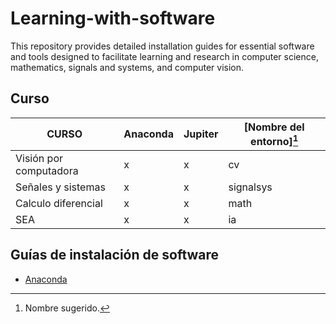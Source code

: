 # Learning-with-software
This repository provides detailed installation guides for essential software and tools designed to facilitate learning and research in computer science, mathematics, signals and systems, and computer vision. 

## Curso

| CURSO                    | Anaconda | Jupiter | [Nombre del entorno][^1] |
| ------------------------ | -------- | ------- | ------------------------ |
| Visión por computadora   |    x     |    x    | cv                       |
| Señales y sistemas       |    x     |    x    | signalsys                |
| Calculo diferencial      |    x     |    x    | math                     |
| SEA                      |    x     |    x    | ia                       |

[^1]: Nombre sugerido.

## Guías de instalación de software

- [Anaconda](guides/conda/conda-install.md)
